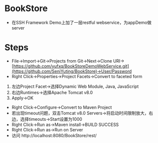 # BookStore
* 在SSH Framework Demo上加了一层restful webservice，为appDemo做server
# Steps
* File->Import->Git->Projects from Git->Next->Clone URI->[https://github.com/yufxq/BookStoreDemoWebService.git](https://github.com/SeniYuting/BookStore)->User/Password
* Right Click->Properties->Project Facets->Convert to faceted form
1. 左边Project Facet->选择Dynamic Web Module, Java, JavaScript
2. 右边Runtimes->选择Apache Tomcat v8.0
3. Apply->OK
* Right Click->Configure->Convert to Maven Project
* 若出现timeout问题，双击Tomcat v8.0 Servers->将启动时间限制放大，右边，选择timeouts->Start设置为1000
* Right Click->Run as->Maven install->BUILD SUCCESS
* Right Click->Run as->Run on Server
* 访问  http://localhost:8080/BookStore/rest/
